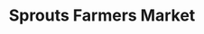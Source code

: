 ---
title: "Sprouts Farmers Market"
url: /marietta/sprouts-farmers-market-roswell-road/
shop: Supermarkt
---